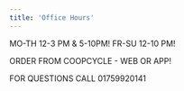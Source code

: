 ```yaml
---
title: 'Office Hours'
---
```


MO-TH 12-3 PM & 5-10PM!
FR-SU 12-10 PM!

ORDER FROM COOPCYCLE - WEB OR APP!

FOR QUESTIONS CALL 01759920141
